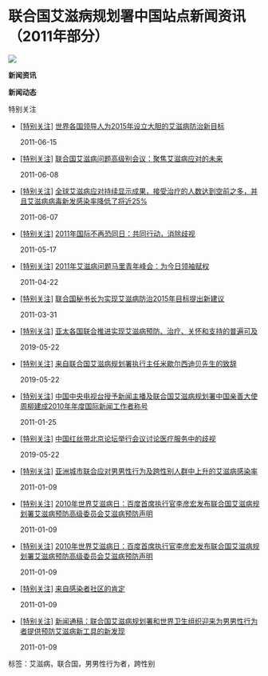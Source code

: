 # 联合国艾滋病规划署中国站点新闻资讯（2011年部分）

![](http://hkb980dd.pic44.websiteonline.cn/upload/1.jpg)

**新闻资讯**

**新闻动态**

特别关注

-   [\[特别关注\]](javascript:void(0);) [世界各国领导人为2015年设立大胆的艾滋病防治新目标](http://www.unaids.org.cn/page122?article_id=98 "世界各国领导人为2015年设立大胆的艾滋病防治新目标")

    2011-06-15

-   [\[特别关注\]](javascript:void(0);) [联合国艾滋病问题高级别会议：聚焦艾滋病应对的未来](http://www.unaids.org.cn/page122?article_id=99 "联合国艾滋病问题高级别会议：聚焦艾滋病应对的未来")

    2011-06-08

-   [\[特别关注\]](javascript:void(0);) [全球艾滋病应对持续显示成果，接受治疗的人数达到空前之多，并且艾滋病病毒新发感染率降低了将近25%](http://www.unaids.org.cn/page122?article_id=100 "全球艾滋病应对持续显示成果，接受治疗的人数达到空前之多，并且艾滋病病毒新发感染率降低了将近25%")

    2011-06-07

-   [\[特别关注\]](javascript:void(0);) [2011年国际不再恐同日：共同行动，消除歧视](http://www.unaids.org.cn/page122?article_id=101 "2011年国际不再恐同日：共同行动，消除歧视")

    2011-05-17

-   [\[特别关注\]](javascript:void(0);) [2011年艾滋病问题马里青年峰会：为今日领袖赋权](http://www.unaids.org.cn/page122?article_id=102 "2011年艾滋病问题马里青年峰会：为今日领袖赋权")

    2011-04-22

-   [\[特别关注\]](javascript:void(0);) [联合国秘书长为实现艾滋病防治2015年目标提出新建议](http://www.unaids.org.cn/page122?article_id=103 "联合国秘书长为实现艾滋病防治2015年目标提出新建议")

    2011-03-31

-   [\[特别关注\]](javascript:void(0);) [亚太各国联合推进实现艾滋病预防、治疗、关怀和支持的普遍可及](http://www.unaids.org.cn/page122?article_id=104 "亚太各国联合推进实现艾滋病预防、治疗、关怀和支持的普遍可及")

    2019-05-22

-   [\[特别关注\]](javascript:void(0);) [来自联合国艾滋病规划署执行主任米歇尔西迪贝先生的致辞](http://www.unaids.org.cn/page122?article_id=105 "来自联合国艾滋病规划署执行主任米歇尔西迪贝先生的致辞")

    2019-05-22

-   [\[特别关注\]](javascript:void(0);) [中国中央电视台授予新闻主播及联合国艾滋病规划署中国亲善大使周柳建成2010年年度国际新闻工作者称号](http://www.unaids.org.cn/page122?article_id=106 "中国中央电视台授予新闻主播及联合国艾滋病规划署中国亲善大使周柳建成2010年年度国际新闻工作者称号")

    2011-01-25

-   [\[特别关注\]](javascript:void(0);) [中国红丝带北京论坛举行会议讨论医疗服务中的歧视](http://www.unaids.org.cn/page122?article_id=107 "中国红丝带北京论坛举行会议讨论医疗服务中的歧视")

    2019-05-22

-   [\[特别关注\]](javascript:void(0);) [亚洲城市联合应对男男性行为及跨性别人群中上升的艾滋病感染率](http://www.unaids.org.cn/page122?article_id=108 "亚洲城市联合应对男男性行为及跨性别人群中上升的艾滋病感染率")

    2011-01-09

-   [\[特别关注\]](javascript:void(0);) [2010年世界艾滋病日：百度首席执行官李彦宏发布联合国艾滋病规划署艾滋病预防高级委员会艾滋病预防声明](http://www.unaids.org.cn/page122?article_id=109 "2010年世界艾滋病日：百度首席执行官李彦宏发布联合国艾滋病规划署艾滋病预防高级委员会艾滋病预防声明")

    2011-01-09

-   [\[特别关注\]](javascript:void(0);) [2010年世界艾滋病日：百度首席执行官李彦宏发布联合国艾滋病规划署艾滋病预防高级委员会艾滋病预防声明](http://www.unaids.org.cn/page122?article_id=110 "2010年世界艾滋病日：百度首席执行官李彦宏发布联合国艾滋病规划署艾滋病预防高级委员会艾滋病预防声明")

    2011-01-09

-   [\[特别关注\]](javascript:void(0);) [来自感染者社区的肯定](http://www.unaids.org.cn/page122?article_id=111 "来自感染者社区的肯定")

    2011-01-09

-   [\[特别关注\]](javascript:void(0);) [新闻通稿：联合国艾滋病规划署和世界卫生组织迎来为男男性行为者提供预防艾滋病新工具的新发现](http://www.unaids.org.cn/page122?article_id=112 "新闻通稿：联合国艾滋病规划署和世界卫生组织迎来为男男性行为者提供预防艾滋病新工具的新发现")

    2011-01-09

标签：艾滋病，联合国，男男性行为者，跨性别
